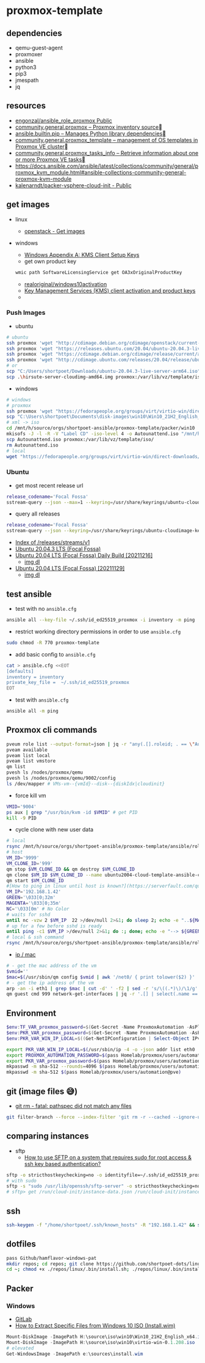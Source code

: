 # proxmox-template

## dependencies

- qemu-guest-agent
- proxmoxer
- ansible
- python3
- pip3
- jmespath
- jq

## resources

- [engonzal/ansible_role_proxmox Public](https://github.com/engonzal/ansible_role_proxmox)
- [community.general.proxmox – Proxmox inventory source](https://docs.ansible.com/ansible/latest/collections/community/general/proxmox_inventory.html#examples)
- [ansible.builtin.pip – Manages Python library dependencies](https://docs.ansible.com/ansible/latest/collections/ansible/builtin/pip_module.html)
- [community.general.proxmox_template – management of OS templates in Proxmox VE cluster](https://docs.ansible.com/ansible/latest/collections/community/general/proxmox_template_module.html#ansible-collections-community-general-proxmox-template-module)
- [community.general.proxmox_tasks_info – Retrieve information about one or more Proxmox VE tasks](https://docs.ansible.com/ansible/latest/collections/community/general/proxmox_tasks_info_module.html#ansible-collections-community-general-proxmox-tasks-info-module)
- https://docs.ansible.com/ansible/latest/collections/community/general/proxmox_kvm_module.html#ansible-collections-community-general-proxmox-kvm-module
- [kalenarndt/packer-vsphere-cloud-init - Public](https://github.com/kalenarndt/packer-vsphere-cloud-init/blob/master/templates/ubuntu/20/data/user-data.pkrtpl.hcl)

## get images

- linux
  - [openstack - Get images](https://docs.openstack.org/image-guide/obtain-images.html)
- windows

  - [Windows Appendix A: KMS Client Setup Keys](<https://docs.microsoft.com/en-us/previous-versions/windows/it-pro/windows-server-2012-R2-and-2012/jj612867(v=ws.11)>)
  - get own product key

  ```cmd
  wmic path SoftwareLicensingService get OA3xOriginalProductKey
  ```

  - [realoriginal/windows10activation](https://gist.github.com/realoriginal/a1b35be405f86b6c7ba613a6fa189db6)
  - [Key Management Services (KMS) client activation and product keys](https://docs.microsoft.com/en-us/windows-server/get-started/kms-client-activation-keys)
  -

### Push Images

- ubuntu

```bash
# ubuntu
ssh proxmox 'wget "http://cdimage.debian.org/cdimage/openstack/current-10/debian-10-openstack-amd64.qcow2" -P /var/lib/vz/template/iso/'
ssh proxmox 'wget "https://releases.ubuntu.com/20.04/ubuntu-20.04.3-live-server-amd64.iso" -P /var/lib/vz/template/iso/'
ssh proxmox 'wget "https://cdimage.debian.org/cdimage/release/current/amd64/iso-cd/debian-11.2.0-amd64-netinst.iso" -P /var/lib/vz/template/iso/'
ssh proxmox 'wget "http://cdimage.ubuntu.com/releases/20.04/release/ubuntu-20.04.3-live-server-arm64.iso" -P /var/lib/vz/template/iso/'
# or
scp "C:/Users/shortpoet/Downloads/ubuntu-20.04.3-live-server-arm64.iso" proxmox:/var/lib/vz/template/iso/
scp .\hirsute-server-cloudimg-amd64.img proxmox:/var/lib/vz/template/iso/
```

- windows

```bash
# windows
# proxmox
ssh proxmox 'wget "https://fedorapeople.org/groups/virt/virtio-win/direct-downloads/archive-virtio/virtio-win-0.1.208-1/virtio-win-0.1.208.iso" -P /var/lib/vz/template/iso/'
scp "C:\Users\shortpoet\Documents\disk-images\win10\Win10_21H2_English_x64.iso" proxmox:/var/lib/vz/template/iso/Win10_21H2_English_x64.iso
# xml -> iso
cd /mnt/h/source/orgs/shortpoet-ansible/proxmox-template/packer/win10
mkisofs -J -l -R -V "Label CD" -iso-level 4 -o Autounattend.iso "/mnt/h/source/orgs/shortpoet-ansible/proxmox-template/packer/win10/floppy/Autounattend.xml"
scp Autounattend.iso proxmox:/var/lib/vz/template/iso/
rm Autounattend.iso
# local
wget "https://fedorapeople.org/groups/virt/virtio-win/direct-downloads/archive-virtio/virtio-win-0.1.208-1/virtio-win-0.1.208.iso" -P /mnt/h/source/iso/win10
```

### Ubuntu

- get most recent release url

```bash
release_codename='Focal Fossa'
sstream-query --json --max=1 --keyring=/usr/share/keyrings/ubuntu-cloudimage-keyring.gpg http://cloud-images.ubuntu.com/releases/streams/v1/com.ubuntu.cloud:released:download.sjson arch=amd64 release_codename=$release_codename ftype='disk1.img' | jq -r '.[].item_url'
```

- query all releases

```bash
release_codename='Focal Fossa'
sstream-query --json --keyring=/usr/share/keyrings/ubuntu-cloudimage-keyring.gpg http://cloud-images.ubuntu.com/releases/streams/v1/com.ubuntu.cloud:released:download.sjson arch=amd64 release_codename=$release_codename ftype='disk1.img' | jq -r '.[].version_name'
```

- [Index of /releases/streams/v1](https://cloud-images.ubuntu.com/releases/streams/v1/)
- [Ubuntu 20.04.3 LTS (Focal Fossa)](https://releases.ubuntu.com/20.04/)
- [Ubuntu 20.04 LTS (Focal Fossa) Daily Build [20211216]](https://cloud-images.ubuntu.com/focal/current/)
  - [img dl](https://cloud-images.ubuntu.com/focal/current/focal-server-cloudimg-amd64.img)
- [Ubuntu 20.04 LTS (Focal Fossa) [20211129]](https://cloud-images.ubuntu.com/releases/focal/release-20211129/)
  - [img dl](https://cloud-images.ubuntu.com/releases/focal/release-20211129/ubuntu-20.04-server-cloudimg-amd64.img)

## test ansible

- test with no `ansible.cfg`

```bash
ansible all --key-file ~/.ssh/id_ed25519_proxmox -i inventory -m ping
```

- restrict working directory permissions in order to use `ansible.cfg`

```bash
sudo chmod -R 770 proxmox-template
```

- add basic config to `ansible.cfg`

```bash
cat > ansible.cfg <<EOT
[defaults]
inventory = inventory
private_key_file =  ~/.ssh/id_ed25519_proxmox
EOT
```

- test with `ansible.cfg`

```bash
ansible all -m ping
```

## Proxmox cli commands

```bash
pveum role list --output-format=json | jq -r "any(.[].roleid; . == \"Automation\")"
pveam available
pveam list local
pveam list vmstore
qm list
pvesh ls /nodes/proxmox/qemu
pvesh ls /nodes/proxmox/qemu/9002/config
ls /dev/mapper # VMs-vm--{vmId}--disk--{diskIdx|cloudinit}
```

- force kill vm

```bash
VMID='9004'
ps aux | grep "/usr/bin/kvm -id $VMID" # get PID
kill -9 PID
```

- cycle clone with new user data

```bash
# local
rsync /mnt/h/source/orgs/shortpoet-ansible/proxmox-template/ansible/roles/310_proxmox_vms_create/configs/ubuntu-2004-user_data.yml proxmox:/var/lib/vz/snippets
# host
VM_ID='9999'
VM_CLONE_ID='999'
qm stop $VM_CLONE_ID && qm destroy $VM_CLONE_ID
qm clone $VM_ID $VM_CLONE_ID --name ubuntu2004-cloud-template-ansible-clone --full >/dev/null 2>&1
qm start $VM_CLONE_ID
#[How to ping in linux until host is known?](https://serverfault.com/questions/42021/how-to-ping-in-linux-until-host-is-known)
VM_IP='192.168.1.42'
GREEN='\033[0;32m'
MAGENTA='\033[0;35m'
NC='\033[0m' # No Color
# waits for sshd
until nc -vzw 2 $VM_IP  22 >/dev/null 2>&1; do sleep 2; echo -e "..${MAGENTA}PING${NC}"; done; echo -e "--> ${GREEN}DONE${NC}"
# up for a few before sshd is ready
until ping -c1 $VM_IP >/dev/null 2>&1; do :; done; echo -e "--> ${GREEN}DONE${NC}"
# local & ssh command
rsync /mnt/h/source/orgs/shortpoet-ansible/proxmox-template/ansible/roles/310_proxmox_vms_create/configs/ubuntu-2004-user_data.yml proxmox:/var/lib/vz/snippets && ssh proxmox 'cycle_vm 9999 999'

```

- [ip / mac](https://github.com/xezpeleta/Ansible-Proxmox-inventory/issues/8#issuecomment-580628406)

```bash
# - get the mac address of the vm
$vmid=''
$mac=$(/usr/sbin/qm config $vmid | awk '/net0/ { print tolower($2) }' | sed -r 's/[^=]*=([0-9a-f:]*),.*/\1/g')
# - get the ip address of the vm
arp -an -i eth1 | grep $mac | cut -d' ' -f2 | sed -r 's/\((.*)\)/\1/g'
qm guest cmd 999 network-get-interfaces | jq -r '.[] | select(.name == "eth0")."ip-addresses"[] | select(."ip-address-type" == "ipv4")."ip-address"'
```

## Environment

```powershell
$env:TF_VAR_proxmox_password=$(Get-Secret -Name ProxmoxAutomation -AsPlainText)
$env:PKR_VAR_proxmox_password=$(Get-Secret -Name ProxmoxAutomation -AsPlainText)
$env:PKR_VAR_WIN_IP_LOCAL=$((Get-NetIPConfiguration | Select-Object IPv4Address -First 1).IPv4Address.IPAddress)
```

```bash
export PKR_VAR_WIN_IP_LOCAL=$(/usr/sbin/ip -4 -o -json addr list eth0 | jq -r '.[].addr_info[].local')
export PROXMOX_AUTOMATION_PASSWORD=$(pass Homelab/proxmox/users/automation@pve)
export PKR_VAR_proxmox_password=$(pass Homelab/proxmox/users/automation@pve)
mkpasswd -m sha-512 --rounds=4096 $(pass Homelab/proxmox/users/automation@pve)
mkpasswd -m sha-512 $(pass Homelab/proxmox/users/automation@pve)
```

## git (image files 😅)

- [git rm - fatal: pathspec did not match any files](https://stackoverflow.com/questions/25458306/git-rm-fatal-pathspec-did-not-match-any-files)

```bash
git filter-branch --force --index-filter 'git rm -r --cached --ignore-unmatch terraform/iso_base/hirsute-server-cloudimg-amd64.img' --prune-empty -- --all
```

## comparing instances

- sftp
  - [How to use SFTP on a system that requires sudo for root access & ssh key based authentication?](https://unix.stackexchange.com/questions/111026/how-to-use-sftp-on-a-system-that-requires-sudo-for-root-access-ssh-key-based-a)

```bash
sftp -o stricthostkeychecking=no -o identityfile=~/.ssh/id_ed25519_proxmox notroot@192.168.1.91
# with sudo
sftp -s "sudo /usr/lib/openssh/sftp-server" -o stricthostkeychecking=no -o identityfile=~/.ssh/id_ed25519_proxmox notroot@192.168.1.42
# sftp> get /run/cloud-init/instance-data.json /run/cloud-init/instance-data-sensitive.json /etc/cloud/cloud.cfg
```

## ssh

```bash
ssh-keygen -f "/home/shortpoet/.ssh/known_hosts" -R "192.168.1.42" && ssh -o stricthostkeychecking=no -o identityfile=~/.ssh/id_ed25519_proxmox notroot@192.168.1.42
```

## dotfiles

```bash
pass Github/hamflavor-windows-pat
mkdir repos; cd repos; git clone https://github.com/shortpoet-dots/linux.git/
cd ~; chmod +x ./repos/linux/.bin/install.sh; ./repos/linux/.bin/install.sh
```

## Packer

### Windows

- [GitLab](https://grot.geeks.org/tanner/packer-windows/-/tree/bae4d5b880a080e3d1a101224c0fe65e18711771)
- [How to Extract Specific Files from Windows 10 ISO (Install.wim)](https://www.winhelponline.com/blog/extract-files-windows-10-iso-dvd-install-wim/)

```powershell
Mount-DiskImage -ImagePath H:\source\iso\win10\Win10_21H2_English_x64.iso
Mount-DiskImage -ImagePath H:\source\iso\win10\virtio-win-0.1.208.iso
# elevated
Get-WindowsImage -ImagePath e:\sources\install.wim
```

